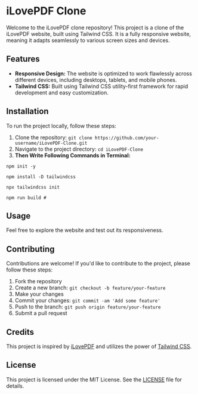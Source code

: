 # iLovePDF Clone

Welcome to the iLovePDF clone repository! This project is a clone of the iLovePDF website, built using Tailwind CSS. It is a fully responsive website, meaning it adapts seamlessly to various screen sizes and devices.

## Features

- **Responsive Design:** The website is optimized to work flawlessly across different devices, including desktops, tablets, and mobile phones.
- **Tailwind CSS:** Built using Tailwind CSS utility-first framework for rapid development and easy customization.

## Installation

To run the project locally, follow these steps:

1. Clone the repository: `git clone https://github.com/your-username/iLovePDF-Clone.git`
2. Navigate to the project directory: `cd iLovePDF-Clone`
3. **Then Write Following Commands in Terminal:**

```
npm init -y

npm install -D tailwindcss

npx tailwindcss init

npm run build #

```


## Usage

Feel free to explore the website and test out its responsiveness.

## Contributing

Contributions are welcome! If you'd like to contribute to the project, please follow these steps:

1. Fork the repository
2. Create a new branch: `git checkout -b feature/your-feature`
3. Make your changes
4. Commit your changes: `git commit -am 'Add some feature'`
5. Push to the branch: `git push origin feature/your-feature`
6. Submit a pull request

## Credits

This project is inspired by [iLovePDF](https://www.ilovepdf.com/) and utilizes the power of [Tailwind CSS](https://tailwindcss.com/).

## License

This project is licensed under the MIT License. See the [LICENSE](LICENSE) file for details.

